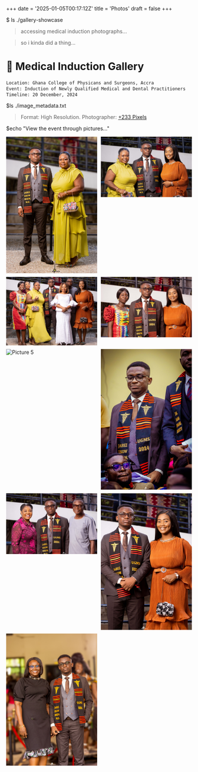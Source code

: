 +++
date = '2025-01-05T00:17:12Z'
title = 'Photos'
draft = false
+++

$ ls ./gallery-showcase
> accessing medical induction photographs...

>so i kinda did a thing...
# 📸 Medical Induction Gallery

```shell
Location: Ghana College of Physicans and Surgeons, Accra
Event: Induction of Newly Qualified Medical and Dental Practitioners
Timeline: 20 December, 2024
```

$ls ./image_metadata.txt
> Format: High Resolution.
> Photographer: [+233 Pixels](https://www.instagram.com/plus_233_pixels/)

$echo "View the event through pictures..."
<div style="display: grid; grid-template-columns: repeat(auto-fill, minmax(200px, 1fr)); gap: 10px;">

<img src="photos/grad1.jpg" alt="Picture 1" style="width: 100%;">
<img src="photos/grad2.jpg" alt="Picture 2" style="width: 100%;">
<img src="photos/grad3.jpg" alt="Picture 3" style="width: 100%;">
<img src="photos/grad4.jpg" alt="Picture 4" style="width: 100%;">
<img src="photos/grad5.jpg" alt="Picture 5" style="width: 100%;">
<img src="photos/grad6.jpg" alt="Picture 6" style="width: 100%;">
<img src="photos/grad7.jpg" alt="Picture 7" style="width: 100%;">
<img src="photos/grad8.jpg" alt="Picture 8" style="width: 100%;">
<img src="photos/grad9.jpg" alt="Picture 9" style="width: 100%;">

</div>
